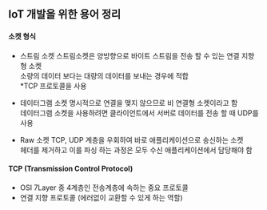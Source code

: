 ## IoT 개발을 위한 용어 정리


#### 소켓 형식
 - 스트림 소켓
   스트림소켓은 양방향으로 바이트 스트림을 전송 할 수 있는 연결 지향형 소켓  
   소량의 데이터 보다는 대량의 데이터를 보내는 경우에 적합  
   *TCP 프로토콜을 사용  

 - 데이터그램 소켓
    명시적으로 연결을 맺지 않으므로 비 연결형 소켓이라고 함  
    데이터그램 소켓을 사용하려면 클라이언트에서 서버로 데이터를 전송 할 때 UDP를 사용  

 - Raw 소켓
    TCP, UDP 계층을 우회하여 바로 애플리케이션으로 송신하는 소켓  
    헤더를 제거하고 이를 파싱 하는 과정은 모두 수신 애플리케이션에서 담당해야 함  


#### TCP (Transmission Control Protocol)
 - OSI 7Layer 중 4계층인 전송계층에 속하는 중요 프로토콜
 - 연결 지향 프로토콜 (에러없이 교환할 수 있게 하는 역할)